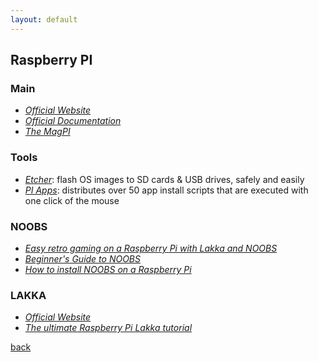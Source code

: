 ```yaml
---
layout: default
---
```


## Raspberry PI

### Main

* _[Official Website](https://www.raspberrypi.org/)_
* _[Official Documentation](https://www.raspberrypi.org/documentation/)_
* _[The MagPI](https://magpi.raspberrypi.org/)_

### Tools

* _[Etcher](https://www.balena.io/etcher/)_: flash OS images to SD cards & USB drives, safely and easily
* _[PI Apps](https://github.com/Botspot/pi-apps)_: distributes over 50 app install scripts that are executed with one click of the mouse

### NOOBS

* _[Easy retro gaming on a Raspberry Pi with Lakka and NOOBS](https://magpi.raspberrypi.org/articles/easy-retro-gaming-lakka)_
* _[Beginner's Guide to NOOBS](https://magpi.raspberrypi.org/articles/beginners-guide-noobs)_
* _[How to install NOOBS on a Raspberry Pi](https://magpi.raspberrypi.org/articles/install-noobs-raspberry-pi)_

### LAKKA

* _[Official Website](http://www.lakka.tv/)_
* _[The ultimate Raspberry Pi Lakka tutorial](https://raspberrytips.com/lakka-guide-raspberry-pi/)_

[back](../)
